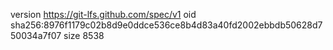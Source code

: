 version https://git-lfs.github.com/spec/v1
oid sha256:8976f1179c02b8d9e0ddce536ce8b4d83a40fd2002ebbdb50628d750034a7f07
size 8538
